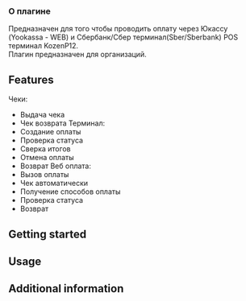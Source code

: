 
### О плагине

Предназначен для того чтобы проводить оплату через Юкассу (Yookassa - WEB) и Сбербанк/Сбер терминал(Sber/Sberbank) POS терминал KozenP12.    
Плагин предназначен для организаций.  


## Features
Чеки:
- Выдача чека
- Чек возврата
Терминал:
- Создание оплаты
- Проверка статуса
- Сверка итогов
- Отмена оплаты
- Возврат
Веб оплата:
- Вызов оплаты
- Чек автоматически
- Получение способов оплаты
- Проверка статуса
- Возврат



## Getting started


## Usage


## Additional information


